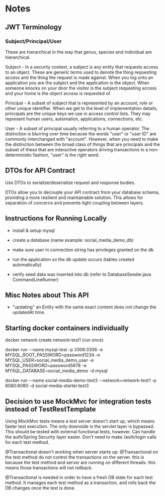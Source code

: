 # Notes

## JWT Terminology

### Subject/Principal/User

These are hierarchical in the way that genus, species and individual are hierarchical.

Subject - In a security context, a subject is any entity that requests access to an object. These are generic terms used to denote the thing requesting access and the thing the request is made against. When you log onto an application you are the subject and the application is the object. When someone knocks on your door the visitor is the subject requesting access and your home is the object access is requested of.

Principal - A subset of subject that is represented by an account, role or other unique identifier. When we get to the level of implementation details, principals are the unique keys we use in access control lists. They may represent human users, automation, applications, connections, etc.

User - A subset of principal usually referring to a human operator. The distinction is blurring over time because the words "user" or "user ID" are commonly interchanged with "account". However, when you need to make the distinction between the broad class of things that are principals and the subset of these that are interactive operators driving transactions in a non-deterministic fashion, "user" is the right word.

## DTOs for API Contract 

Use DTOs to serialize/deserialize request and response bodies.

DTOs allow you to decouple your API contract from your database schema, providing a more resilient and maintainable solution. This allows for separation of concerns and prevents tight coupling between layers.

## Instructions for Running Locally

- install & setup mysql

- create a database (name example: social_media_demo_db)

- make sure user in connection string has privileges granted on the db

- run the application so the db update occurs (tables created automatically)

- verify seed data was inserted into db (refer to DatabaseSeeder.java CommandLineRunner)

## Misc Notes about This API

- "updating" an Entity with the same exact content does not change the updatedAt time.

## Starting docker containers individually

docker network create network-test1 (run once)

docker run --name mysql-test -p 3306:3306 -e MYSQL_ROOT_PASSWORD=password1234 -e MYSQL_USER=social_media_demo_user -e MYSQL_PASSWORD=password5678 -e MYSQL_DATABASE=social_media_demo -d mysql

docker run --name social-media-demo-test3 --network=network-test1 -p 8080:8080 -d social-media-starter:test3

## Decision to use MockMvc for integration tests instead of TestRestTemplate

Using MockMvc tests means a test server doesn't start up, which means faster test execution.
The only downside is the servlet layer is bypassed. This should be tested with external functional tests, however.
Can handle the auth/Spring Security layer easier. Don't need to make /auth/login calls for each test method.

@Transactional doesn't working when server starts up:
@Transactional on the test method do not control the transactions on the server.
this is because the test method and server are running on different threads.
this means those transactions will not rollback.

@Transactional is needed in order to have a fresh DB state for each test method.
It manages each test method as a transaction, and rolls back the DB changes once the test is done.
